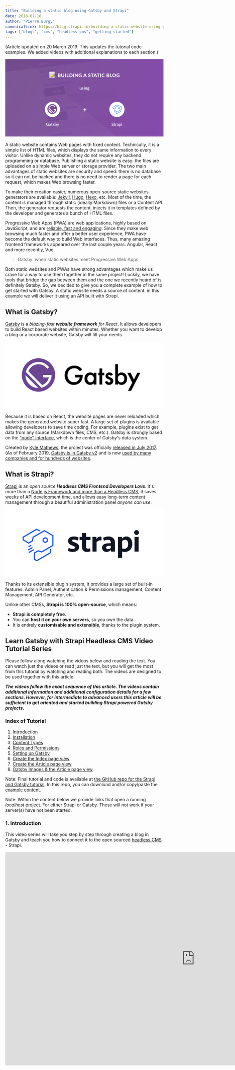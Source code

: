 ```yaml
---
title: "Building a static blog using Gatsby and Strapi"
date: 2018-01-18
author: "Pierre Burgy"
canonicalLink: https://blog.strapi.io/building-a-static-website-using-gatsby-and-strapi/
tags: ["blogs", "cms", "headless-cms", "getting-started"]
---
```


(Article updated on 20 March 2019. This updates the tutorial code examples. We added videos with additional explanations to each section.)

![Showing the idea of using Gatsby with Strapi ](gatsby-strapi.png)

A static website contains Web pages with fixed content. Technically, it is a simple list of HTML files, which displays the same information to every visitor. Unlike dynamic websites, they do not require any backend programming or database. Publishing a static website is easy: the files are uploaded on a simple Web server or storage provider. The two main advantages of static websites are security and speed: there is no database so it can not be hacked and there is no need to render a page for each request, which makes Web browsing faster.

To make their creation easier, numerous open-source static websites generators are available: [Jekyll](https://jekyllrb.com), [Hugo](https://gohugo.io), [Hexo](https://hexo.io), etc. Most of the time, the content is managed through static (ideally Markdown) files or a Content API. Then, the generator requests the content, injects it in templates defined by the developer and generates a bunch of HTML files.

Progressive Web Apps (PWA) are web applications, highly based on JavaScript, and are [reliable, fast and engaging](https://developers.google.com/web/progressive-web-apps). Since they make web browsing much faster and offer a better user experience, PWA have become the default way to build Web interfaces. Thus, many amazing frontend frameworks appeared over the last couple years: Angular, React and more recently, Vue.

> Gatsby: when static websites meet Progressive Web Apps

Both static websites and PWAs have strong advantages which make us crave for a way to use them together in the same project! Luckily, we have tools that bridge the gap between them and the one we recently heard of is definitely Gatsby. So, we decided to give you a complete example of how to get started with Gatsby. A static website needs a source of content: in this example we will deliver it using an API built with Strapi.

## What is Gatsby?

[Gatsby]() is a _blazing-fast **website framework** for React_. It allows developers to build React based websites within minutes. Whether you want to develop a blog or a corporate website, Gatsby will fill your needs.

![The Gatsby Logo](logo-gatsby.jpg)

Because it is based on React, the website pages are never reloaded which makes the generated website super fast. A large set of plugins is available allowing developers to save time coding. For example, plugins exist to get data from any source (Markdown files, CMS, etc.). Gatsby is strongly based on the ["node" interface](/docs/node-interface), which is the center of Gatsby's data system.

Created by [Kyle Mathews](https://twitter.com/kylemathews), the project was officially [released in July 2017](/blog/gatsby-v1). (As of February 2019, [Gatsby is in Gatsby v2](https://github.com/gatsbyjs/gatsby/blob/master/README.md) and is now [used by many companies and for hundreds of websites](/showcase).

## What is Strapi?

[Strapi](https://strapi.io) is an _open source **Headless CMS Frontend Developers Love**_. It's more than a [Node.js Framework and more than a Headless CMS](https://strapi.io/overview), it saves weeks of API development time, and allows easy long-term content management through a beautiful administration panel _anyone can use_.

![The Strapi Logo](logo-strapi.png)

Thanks to its extensible plugin system, it provides a large set of built-in features: Admin Panel, Authentication & Permissions management, Content Management, API Generator, etc.

Unlike other CMSs, **Strapi is 100% open-source**, which means:

- **Strapi is completely free**.
- You can **host it on your own servers**, so you own the data.
- It is entirely **customisable and extensible**, thanks to the plugin system.

## Learn Gatsby with Strapi Headless CMS Video Tutorial Series

Please follow along watching the videos below and reading the text. You can watch just the videos or read just the text, but you will get the most from this tutorial by watching and reading both. The videos are designed to be used together with this article.

**_The videos follow the exact sequence of this article. The videos contain additional information and additional configuration details for a few sections. However, for intermediate to advanced users this article will be sufficient to get oriented and started building Strapi powered Gatsby projects._**

### Index of Tutorial

1. [Introduction](#1-introduction)
2. [Installation](#2-installation)
3. [Content Types](#3-content-types)
4. [Roles and Permissions](#4-roles-and-permissions)
5. [Setting up Gatsby](#5-setting-up-gatsby)
6. [Create the Index page view](#6-create-our-index-page)
7. [Create the Article page view](#7-create-the-article-page-view)
8. [Gatsby Images & the Article page view](#8-gatsby-images-and-author-page)

Note: Final tutorial and code is available at [the GitHub repo for the Strapi and Gatsby tutorial](https://github.com/strapi/strapi-examples/tree/master/gatsby-strapi-tutorial). In this repo, you can download and/or copy/paste the [example content](https://github.com/strapi/strapi-examples/tree/master/gatsby-strapi-tutorial/content-for-tutorial).

Note: Within the content below we provide links that open a running _localhost_ project. For either Strapi or Gatsby. These will not work if your server(s) have not been started.

### 1. Introduction

This video series will take you step by step through creating a blog in Gatsby and teach you how to connect it to the open sourced [headless CMS](/docs/headless-cms) - Strapi.

<iframe
  width="1206"
  height="678"
  title="Intro - Learn GatsbyJS with Strapi Headless CMS YouTube Tutorial Series"
  src="https://youtube.com/embed/It4PRFJJaF0"
  frameborder="0"
  allow="accelerometer; autoplay; encrypted-media; gyroscope; picture-in-picture"
  allowfullscreen
/>

_Important links from Video:_

- [Strapi Official Website](https://strapi.io)
- [Gatsby JS Official Website]()
- [Gatsby JS Starters](/starters/?v=2)
- [Gatsby JS Default Starter Demo](https://gatsby-starter-default-demo.netlify.com)

### 2. Installation

<iframe
  width="1206"
  height="678"
  title="Installation - Learn GatsbyJS with Strapi Headless CMS YouTube Tutorial Series"
  src="https://youtube.com/embed/4QnDgxtWqOI"
  frameborder="0"
  allow="accelerometer; autoplay; encrypted-media; gyroscope; picture-in-picture"
  allowfullscreen
/>

_Important links from Video:_

- [Node 10 Installation](https://nodejs.org/en)
- [Strapi Installation Documentation](https://strapi.io/documentation/3.x.x/getting-started/quick-start.html)

#### Strapi CMS Setup

To make the magic happen, let's create a Strapi headless CMS and add some content.

#### Create a Strapi project

##### Install Strapi

_Requirements: please make sure [Node 10](https://nodejs.org/en/download) (or higher) is installed and running on your machine._

Install Strapi using npm:

```bash
npm i strapi@alpha -g
```

_Note: Strapi v3 is still an alpha version, but it will be fine for this tutorial._

##### Generate a Strapi project

Create a directory named `tutorial`:

```bash
mkdir tutorial
```

Navigate into `tutorial`and then, using a single command, set-up and start your project inside your `tutorial` folder:

```bash
cd tutorial
strapi new cms --quickstart
```

Using the `--quickstart` flag creates a full Strapi project and automatically starts the server and opens up a tab in your browser.

(If you leave off `--quickstart`. Strapi allows you to configure the project according to your needs, Strapi will ask you some questions about your preferences. In this case, reply to each of them or press enter to keep the default values. If you choose a different database than _SQLite_, you will need to separately install that database onto your system.)

Additional information can be found in the [Official Strapi documentation](https://strapi.io/documentation/3.x.x/getting-started/quick-start.html).

#### Create your first User

Add your first user from the [registration page](http://localhost:1337/admin/plugins/users-permissions/auth/register). This will be the **_root admin user_**.

![Strapi registration page](create-first-user.png)

#### Restarting Strapi

After installation, and initial use, you will often close your project and work on other things, reboot your computer, etc. Therefore, you will need to restart Strapi and your project.

Enter inside your project folder, on the command line, (in this case `tutorial/`, :

```bash
cd cms
```

From `cms/`, launch the Strapi server:

```bash
strapi start
```

Starting here, you should be able to visit the admin panel of your project: http://localhost:1337/admin. You will now be directed to a login screen. Login using your **_admin root user_** or other user you have already created.

### 3. Content Types

<iframe
  width="886"
  height="498"
  title="Content Types - Learn GatsbyJS with Strapi Headless CMS YouTube Tutorial Series"
  src="https://youtube.com/embed/cPEkpfik6X4"
  frameborder="0"
  allow="accelerometer; autoplay; encrypted-media; gyroscope; picture-in-picture"
  allowfullscreen
/>

_Important links from Video:_

- [Sample Content for Demo](https://github.com/strapi/strapi-heroku-cms-demo/tree/master/content-for-tutorial)

#### Create a Content Type

Strapi CMS projects are based on a data structure called Content Types (equivalent to models in frameworks and Content Types in WordPress).

[Create a Content Type](http://localhost:1337/admin/plugins/content-type-builder) named `article` with four fields:

- `title` (type `string`)
- `content` (type `text`)
- `image` (type `media`)
- `author` (type `relation`, many articles to one user)

![Define Relationship User has many Articles](define-relation.png)

![Strapi Administration Panel](strapi-new-type.png)

After creating your fields, as above, save your new content type and wait for Strapi to restart.

#### Insert some entries

Add some articles in the database. To do so, follow these instructions:

1.  Visit the [articles list page](http://localhost:1337/admin/plugins/content-manager/article).
2.  Click on `Add New Article`.
3.  Insert values, link to an author and submit the form.
4.  Create two other articles.

Note: You can download the sample content from the video [here](https://github.com/strapi/strapi-examples/tree/master/gatsby-strapi-tutorial/content-for-tutorial).

![Strapi Article Administration View](article-entries.png)

### 4. Roles and Permissions

<iframe
  width="886"
  height="498"
  title="Roles and Permissions - Learn GatsbyJS with Strapi Headless CMS YouTube Tutorial Series"
  src="https://youtube.com/embed/1jev6QRwcSo"
  frameborder="0"
  allow="accelerometer; autoplay; encrypted-media; gyroscope; picture-in-picture"
  allowfullscreen
/>

#### Allow access to Article

For security reasons, [API access](http://localhost:1337/articles) is, by default, restricted. To allow access, visit the [Auth and Permissions section for Public role](http://localhost:1337/admin/plugins/users-permissions/roles), click on `Public`, select the `Article - find` action and save. At this point, you should be able to [request the list of articles](http://localhost:1337/articles).

![Strapi Roles and Permissions View](roles-and-permissions.png)

#### Static website development

Great job, our API is ready! We can start developing the static website.

### 5. Setting up Gatsby

<iframe
  width="886"
  height="498"
  title="Setting up Gatsby - Learn GatsbyJS with Strapi Headless CMS YouTube Tutorial Series"
  src="https://youtube.com/embed/SnrEEW1uTlU"
  frameborder="0"
  allow="accelerometer; autoplay; encrypted-media; gyroscope; picture-in-picture"
  allowfullscreen
/>

_Important links from Video:_

- [Official Gatsby Documentation](/docs)
- [Gatsby PWA support](/packages/gatsby-plugin-offline)

#### Install Gatsby

First, install Gatsby CLI:

```bash
npm install --global gatsby-cli
```

#### Generate a Gatsby project

In the folder `tutorial` that you previously created, generate your brand new blog:

```bash
gatsby new blog
```

#### Start in development mode

Enter in your project's folder:

```bash
cd blog
```

Start the server:

```
gatsby develop
```

At this point, you should already be able to get access to your Gatsby website at this address: http://localhost:8000.

#### Install the Strapi source plugin

When you manage a static website, your data can come from different sources: Markdown files, CSV files, a WordPress website (using the JSON REST API plugin), etc.

Gatsby understands this pretty well. So its creators decided to build a specific and independent layer: the data layer. This entire system is strongly powered by [GraphQL](http://graphql.org).

To connect Gatsby to a new source of data, you have to [develop a new source plugin](/docs/creating-a-source-plugin). Fortunately, [several source plugins already exist](/docs/plugins), so one of them should fill your needs.

In this example, we are using Strapi. Obviously, we are going to need a source plugin for Strapi APIs. Good news: [we built it for you](https://github.com/strapi/gatsby-source-strapi)!

Let's install it:

```
npm install --save gatsby-source-strapi
```

This plugin needs to be configured. Replace the content of `gatsby-config.js` with:

```js:title=/blog/gatsby-config.js
module.exports = {
  siteMetadata: {
    title: "My super blog",
    description: "Gatsby blog with Strapi",
    author: "Strapi team",
  },
  plugins: [
    "gatsby-plugin-react-helmet",
    {
      resolve: `gatsby-source-filesystem`,
      options: {
        name: `images`,
        path: `${__dirname}/src/images`,
      },
    },
    {
      resolve: "gatsby-source-strapi",
      options: {
        apiURL: "http://localhost:1337",
        contentTypes: [
          // List of the Content Types you want to be able to request from Gatsby.
          "article",
          "user",
        ],
        queryLimit: 1000,
      },
    },
    "gatsby-transformer-sharp",
    "gatsby-plugin-sharp",
    {
      resolve: `gatsby-plugin-manifest`,
      options: {
        name: "gatsby-starter-default",
        short_name: "starter",
        start_url: "/",
        background_color: "#663399",
        theme_color: "#663399",
        display: "minimal-ui",
        icon: "src/images/gatsby-icon.png", // This path is relative to the root of the site.
      },
    },
    "gatsby-plugin-offline",
  ],
}
```

#### Allow access to User

Remember, when we created the content type we created a relation between User and Articles.

Like `Article`,`User`, [link](http://localhost:1337/articles) is likewise, by default, restricted. But Gatsby needs access, so to allow access, visit the [Auth and Permissions section for Public role](http://localhost:1337/admin/plugins/users-permissions/roles), click on `Public`, select the `User - find` action and save. After saving; Gatsby will have access to all the necessary content types managed by Strapi (for this tutorial).

Restart Strapi from the command line, inside the `cms` folder - first by `Ctrl`+ `C` to stop the server; and then typing `strapi start`, to restart it.

Next, restart the server to ensure Gatsby registers these updates.

### 6. Create our Index Page

<iframe
  width="886"
  height="498"
  title="Create the Index page view - Learn GatsbyJS with Strapi Headless CMS YouTube Tutorial Series"
  src="https://youtube.com/embed/UaFgCubwRD8"
  frameborder="0"
  allow="accelerometer; autoplay; encrypted-media; gyroscope; picture-in-picture"
  allowfullscreen
/>

_Important links from Video:_

- [The graphQL interface from your local host](http://localhost:8000/___graphql)

#### Articles list

First, we want to display the list of articles. To do so, add the following content in the existing home page file:

```js:title=/blog/src/pages/index.js
import React from "react"
import { Link, graphql } from "gatsby"
import Layout from "../components/layout"

const IndexPage = ({ data }) => (
  <Layout>
    <h1>Hi people</h1>
    <p>Welcome to your new Gatsby site.</p>
    <p>Now go build something great.</p>
    <ul>
      {data.allStrapiArticle.edges.map(document => (
        <li key={document.node.id}>
          <h2>
            <Link to={`/${document.node.id}`}>{document.node.title}</Link>
          </h2>
          <p>{document.node.content}</p>
        </li>
      ))}
    </ul>
    <Link to="/page-2/">Go to page 2</Link>
  </Layout>
)

export default IndexPage

export const pageQuery = graphql`
  query IndexQuery {
    allStrapiArticle {
      edges {
        node {
          id
          title
          content
        }
      }
    }
  }
`
```

##### What are we doing here?

At the end of the file, we export `pageQuery`, a GraphQL query which requests the entire list of articles. As you can see, we require only the `id`, `title` and `content` fields, thanks to the precise GraphQL query language.

Then, we pass the `{ data }` destructured object as parameter of `IndexPage` and loop on its `allStrapiArticle` object to display the data.

![Gatsby demo project home page view](what-we-are-doing.png)

##### Tip: generate your GraphQL query in seconds!

Gatsby includes a useful GraphiQL interface. It makes GraphQL queries development way easier and intuitive. [Take look at it](http://localhost:8000/___graphql) and try to create some queries.

##### Adding images

To add images, we will need to import `Img` from package `gatsby-image` installed by default. Replace the content of `blog/src/pages/index.js` with the following :

```js:title=/blog/src/pages/index.js
import React from "react"
import { Link, graphql } from "gatsby"
import Img from "gatsby-image"
import Layout from "../components/layout"

const IndexPage = ({ data }) => (
  <Layout>
    <h1>Hi people</h1>
    <p>Welcome to your new Gatsby site.</p>
    <p>Now go build something great.</p>
    <ul>
      {data.allStrapiArticle.edges.map(document => (
        <li key={document.node.id}>
          <h2>
            <Link to={`/${document.node.id}`}>{document.node.title}</Link>
          </h2>
          <Img fixed={document.node.image.childImageSharp.fixed} alt="" />
          <p>{document.node.content}</p>
        </li>
      ))}
    </ul>
    <Link to="/page-2/">Go to page 2</Link>
  </Layout>
)

export default IndexPage

export const pageQuery = graphql`
  query IndexQuery {
    allStrapiArticle {
      edges {
        node {
          id
          image {
            childImageSharp {
              fixed(width: 200, height: 125) {
                ...GatsbyImageSharpFixed
              }
            }
          }
          title
          content
        }
      }
    }
  }
`
```

![Blogroll view with images added](adding-images.png)

### 7. Create the Article page view

<iframe
  width="886"
  height="498"
  title="Create the Article page view - Learn GatsbyJS with Strapi Headless CMS YouTube Tutorial Series"
  src="https://youtube.com/embed/FTzwb49tBvw"
  frameborder="0"
  allow="accelerometer; autoplay; encrypted-media; gyroscope; picture-in-picture"
  allowfullscreen
/>

_Important links from Video:_

- [Gatsby Project Structure](/docs/gatsby-project-structure/#gatsby-project-structure)

#### Article view

Our website now starts looking like a blog which is a good thing. However, an important part is still missing: the article’s details page.

Let's create the template, containing a specific GraphQL request and defining the content displayed:

In order to do this, first create a folder called `templates` in your `src` directory. Then within `templates` create a file called `article.js`.

```js:title=/blog/src/templates/article.js
import React from "react"
import { Link, graphql } from "gatsby"
import Img from "gatsby-image"
import Layout from "../components/layout"

const ArticleTemplate = ({ data }) => (
  <Layout>
    <h1>{data.strapiArticle.title}</h1>
    <p>
      by{" "}
      <Link to={`/authors/User_${data.strapiArticle.author.id}`}>
        {data.strapiArticle.author.username}
      </Link>
    </p>
    <Img fixed={data.strapiArticle.image.childImageSharp.fixed} />
    <p>{data.strapiArticle.content}</p>
  </Layout>
)

export default ArticleTemplate

export const query = graphql`
  query ArticleTemplate($id: String!) {
    strapiArticle(id: { eq: $id }) {
      title
      content
      image {
        childImageSharp {
          fixed(width: 200, height: 125) {
            ...GatsbyImageSharpFixed
          }
        }
      }
      author {
        id
        username
      }
    }
  }
`
```

That looks fine, but at this point, Gatsby does not know when this template should be displayed. Each article needs a specific URL. So, we are going to inform Gatsby about the new URLs we need thanks to the [`createPage` function](/docs/creating-and-modifying-pages).

First, we are going to code a new function called `makeRequest` to execute the GraphQL request. Then, we export a function named `createPages` in which we get the list of articles and create a page for each of them. Here is the result:

```js:title=/blog/gatsby-node.js
const path = require(`path`)

const makeRequest = (graphql, request) =>
  new Promise((resolve, reject) => {
    // Query for nodes to use in creating pages.
    resolve(
      graphql(request).then(result => {
        if (result.errors) {
          reject(result.errors)
        }

        return result
      })
    )
  })

// Implement the Gatsby API “createPages”. This is called once the
// data layer is bootstrapped to let plugins create pages from data.
exports.createPages = ({ boundActionCreators, graphql }) => {
  const { createPage } = boundActionCreators

  const getArticles = makeRequest(
    graphql,
    `
    {
      allStrapiArticle {
        edges {
          node {
            id
          }
        }
      }
    }
    `
  ).then(result => {
    // Create pages for each article.
    result.data.allStrapiArticle.edges.forEach(({ node }) => {
      createPage({
        path: `/${node.id}`,
        component: path.resolve(`src/templates/article.js`),
        context: {
          id: node.id,
        },
      })
    })
  })

  // Query for articles nodes to use in creating pages.
  return getArticles
}
```

Restart the Gatsby server.

From now on, you should be able to visit the detail page by clicking on URLs displayed on the homepage.

![Single blog post view](static-page-result.png)

### 8. Gatsby Images and author page

<iframe
  width="886"
  height="498"
  title="Gatsby Images & author page - Learn GatsbyJS with Strapi Headless CMS YouTube Tutorial Series"
  src="https://youtube.com/embed/mPyJrjD3oU0"
  frameborder="0"
  allow="accelerometer; autoplay; encrypted-media; gyroscope; picture-in-picture"
  allowfullscreen
/>

_Important links from Video:_

- [Gatsby Image Plugin](/packages/gatsby-image)
- [Gatsby Image Demo](https://using-gatsby-image.gatsbyjs.org)
- [Gatsby Code examples for Image Plugin](https://github.com/gatsbyjs/gatsby/tree/master/examples/using-gatsby-image/src/pages)

#### Author view

Articles are written by authors. They deserve a dedicated page.

The processes for creating author views and article pages are very similar. First, create a new file in our `templates` folder called, `author.js`. Add the code below to this file.

```js:title=/blog/src/templates/author.js
import React from "react"
import { Link, graphql } from "gatsby"
import Layout from "../components/layout"

const UserTemplate = ({ data }) => (
  <Layout>
    <h1>{data.strapiUser.username}</h1>
    <ul>
      {data.strapiUser.articles.map(article => (
        <li key={article.id}>
          <h2>
            <Link to={`/Article_${article.id}`}>{article.title}</Link>
          </h2>
          <p>{article.content}</p>
        </li>
      ))}
    </ul>
  </Layout>
)

export default UserTemplate

export const query = graphql`
  query UserTemplate($id: String!) {
    strapiUser(id: { eq: $id }) {
      id
      username
      articles {
        id
        title
        content
      }
    }
  }
`
```

Second, we update the `gatsby-node.js` file to create the URLs (with the below code):

```js:title=/blog/gatsby-node.js
/**
 * Implement Gatsby's Node APIs in this file.
 *
 * See: https://www.gatsbyjs.org/docs/node-apis/
 */

// You can delete this file if you're not using it

const path = require(`path`)

const makeRequest = (graphql, request) =>
  new Promise((resolve, reject) => {
    // Query for article nodes to use in creating pages.
    resolve(
      graphql(request).then(result => {
        if (result.errors) {
          reject(result.errors)
        }

        return result
      })
    )
  })

// Implement the Gatsby API “createPages”. This is called once the
// data layer is bootstrapped to let plugins create pages from data.
exports.createPages = ({ boundActionCreators, graphql }) => {
  const { createPage } = boundActionCreators

  const getArticles = makeRequest(
    graphql,
    `
    {
      allStrapiArticle {
        edges {
          node {
            id
          }
        }
      }
    }
    `
  ).then(result => {
    // Create pages for each article.
    result.data.allStrapiArticle.edges.forEach(({ node }) => {
      createPage({
        path: `/${node.id}`,
        component: path.resolve(`src/templates/article.js`),
        context: {
          id: node.id,
        },
      })
    })
  })

  const getAuthors = makeRequest(
    graphql,
    `
    {
      allStrapiUser {
        edges {
          node {
            id
          }
        }
      }
    }
    `
  ).then(result => {
    // Create pages for each user.
    result.data.allStrapiUser.edges.forEach(({ node }) => {
      createPage({
        path: `/authors/${node.id}`,
        component: path.resolve(`src/templates/author.js`),
        context: {
          id: node.id,
        },
      })
    })
  })

  // Queries for articles and authors nodes to use in creating pages.
  return Promise.all([getArticles, getAuthors])
}
```

Finally, restart the server and visit the author page from the article view's links.

![Page view showing all articles by Author](restart-server.png)

## Conclusion

Congrats! You’ve successfully built a super fast and easy-to-maintain blog!

Since the content is managed by Strapi, the authors can write articles through a nice UI and developers only have to rebuild the Gatsby blog in order to update the content.

**_Where to go next?_**

Feel free to continue this project to discover both Gatsby and Strapi advantages. Here are some features you can add: list of authors, article's categories, and comment system with the Strapi API or Disqus. You can also create other types of websites (e-commerce shop, corporate website, etc.).

When your project is achieved, you will probably want to deploy it. The static website generated by Gatsby can [easily be published on storage providers](/docs/deploying-and-hosting): Netlify, S3/Cloudfront, GitHub Pages, GitLab Pages, Heroku, etc. The Strapi API is a headless CMS, so it can be hosted on Heroku or any Linux instance that has Node.js installed.

The [code source of this tutorial is available on GitHub](https://github.com/strapi/strapi-examples/tree/master/gatsby-strapi-tutorial). To see it live, clone the repository, run `npm run setup`, start the Strapi server (`cd cms && strapi start`) and the Gatsby server (`cd blog && gatsby develop`).

We hope you enjoyed this tutorial. Feel free to comment on it, share it, and let us know how you create sites built with React and how you manage their content.
